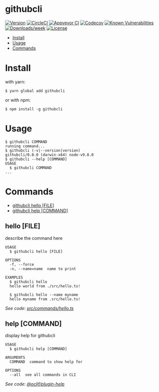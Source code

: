 githubcli
=========



[![Version](https://img.shields.io/npm/v/githubcli.svg)](https://npmjs.org/package/githubcli)
[![CircleCI](https://circleci.com/gh/jdxcode/githubcli/tree/master.svg?style=shield)](https://circleci.com/gh/jdxcode/githubcli/tree/master)
[![Appveyor CI](https://ci.appveyor.com/api/projects/status/github/jdxcode/githubcli?branch=master&svg=true)](https://ci.appveyor.com/project/heroku/githubcli/branch/master)
[![Codecov](https://codecov.io/gh/jdxcode/githubcli/branch/master/graph/badge.svg)](https://codecov.io/gh/jdxcode/githubcli)
[![Known Vulnerabilities](https://snyk.io/test/github/jdxcode/githubcli/badge.svg)](https://snyk.io/test/github/jdxcode/githubcli)
[![Downloads/week](https://img.shields.io/npm/dw/githubcli.svg)](https://npmjs.org/package/githubcli)
[![License](https://img.shields.io/npm/l/githubcli.svg)](https://github.com/jdxcode/githubcli/blob/master/package.json)

<!-- toc -->
* [Install](#install)
* [Usage](#usage)
* [Commands](#commands)
<!-- tocstop -->
<!-- install -->
# Install

with yarn:
```
$ yarn global add githubcli
```

or with npm:
```
$ npm install -g githubcli
```
<!-- installstop -->
<!-- usage -->
# Usage

```sh-session
$ githubcli COMMAND
running command...
$ githubcli (-v|--version|version)
githubcli/0.0.0 (darwin-x64) node-v9.8.0
$ githubcli --help [COMMAND]
USAGE
  $ githubcli COMMAND
...
```
<!-- usagestop -->
<!-- commands -->
# Commands

* [githubcli hello [FILE]](#hello-file)
* [githubcli help [COMMAND]](#help-command)
## hello [FILE]

describe the command here

```
USAGE
  $ githubcli hello [FILE]

OPTIONS
  -f, --force
  -n, --name=name  name to print

EXAMPLES
  $ githubcli hello
  hello world from ./src/hello.ts!

  $ githubcli hello --name myname
  hello myname from .src/hello.ts!
```

_See code: [src/commands/hello.ts](https://github.com/jdxcode/githubcli/blob/v0.0.0/src/commands/hello.ts)_

## help [COMMAND]

display help for githubcli

```
USAGE
  $ githubcli help [COMMAND]

ARGUMENTS
  COMMAND  command to show help for

OPTIONS
  --all  see all commands in CLI
```

_See code: [@oclif/plugin-help](https://github.com/oclif/plugin-help/blob/v1.1.6/src/commands/help.ts)_
<!-- commandsstop -->
